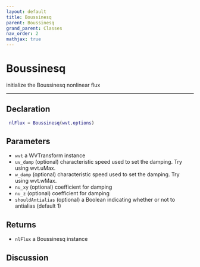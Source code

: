 ```yaml
---
layout: default
title: Boussinesq
parent: Boussinesq
grand_parent: Classes
nav_order: 2
mathjax: true
---
```


#  Boussinesq

initialize the Boussinesq nonlinear flux


---

## Declaration
```matlab
 nlFlux = Boussinesq(wvt,options)
```
## Parameters
+ `wvt`  a WVTransform instance
+ `uv_damp`  (optional) characteristic speed used to set the damping. Try using wvt.uMax.
+ `w_damp`  (optional) characteristic speed used to set the damping. Try using wvt.wMax.
+ `nu_xy`  (optional) coefficient for damping
+ `nu_z`  (optional) coefficient for damping
+ `shouldAntialias`  (optional) a Boolean indicating whether or not to antialias (default 1)

## Returns
+ `nlFlux`  a Boussinesq instance

## Discussion

                
